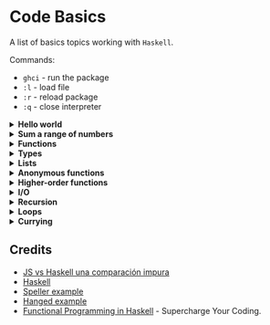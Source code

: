 # Code Basics
A list of basics topics working with `Haskell`.

Commands:
- `ghci` - run the package
- `:l` - load file
- `:r` - reload package
- `:q` - close interpreter

<details>
  <summary><b>Hello world</b></summary>

  - helloWorld.hs:
  ```hs
  module HelloWorld where

  -- Monad
  main :: IO ()
  main = putStrLn "Hello World"
  ```
  
  - Run program:
  ```sh
  ghci helloWorld.hs
  main
  ```
</details>


<details>
  <summary><b>Sum a range of numbers</b></summary>

  - myLib.hs:
  ```hs
  module MyLib (sumNumbers) where

  -- Monad
  sumNumbers :: IO ()
  sumNumbers = print (sum [1..10])
  ```
  
  - Run program:
  ```sh
  ghci myLib.hs
  sumNumbers
  ```
</details>

<details>
  <summary><b>Functions</b></summary>

  ```hs
  hello name = "Hello, " ++ name
  hello "Juan"
  ```
</details>

<details>
  <summary><b>Types</b></summary>

  ```hs
  -- 2 params and return data
  f :: Int -> Int -> Int
  f x y = x*y+x+y
  f 2 3 -- 11
  ```
</details>

<details>
  <summary><b>Lists</b></summary>

  ```hs
  list = ["A", "B", "C"]
  head list -- "A"
  tail list -- ["B", "C"]
  ```
</details>

<details>
  <summary><b>Anonymous functions</b></summary>

  ```hs
  -- a function without a name (Lambda abstraction)
  f = \x y -> x*y+x+y
  f 2 3 -- 11
  ```
</details>

<details>
  <summary><b>Higher-order functions</b></summary>

  ```hs
  [2*x | x <- [0..10]]
  -- [0, 2, 4, etc]
              
  map :: (elm -> res) -> [elm] -> [res]
  map (\x -> x*2+1) [1..10]
  
  -- Free point style (Event delegation)
  mul2 = \x -> x * 2
  map mul2 [1..5]
  ```
</details>
  
<details>
  <summary><b>I/O</b></summary>

  - io.hs:
  ```hs
  greeting() = do
    name <- getLine
    eventName <- getLine
    putStrLn ("Hola" ++ name)
    putStrLn ("Espero " ++ eventName ++ " te guste")
  ```
  
  - Run program:
  ```sh
  stack ghci
  :l io.hs
  greeting()
  ```
</details>
  
<details>
  <summary><b>Recursion</b></summary>

  - recursion.hs:
  ```hs
  -- State machines?
  myFilter :: (a -> Bool) -> [a] -> [a]
  myFilter fn [] = []
  myFilter fn (head:tail)
    | fn head = head : myFilter fn tail
    | otherwise = myFilter fn tail
  ```
  
  - Run program:
  ```sh
  stack ghci
  :l recursion.hs
  myFilter (\x -> x > 3) [1, 2, 3, 4] # greater than 3
  myFilter (>3) [1, 2, 3, 4]
  ```
</details>

<details>
  <summary><b>Loops</b></summary>

  - loops.hs:
  ```hs
  -- map
  f x = x*(x+1)
  lst = map f [1..10]
  
  -- using prefix functions
  div = (/)
  
  -- reduce
  resultLeft = foldl div 1 [1..10]
  
  -- reduceRight
  resultRight = foldr div 1 [1..10]
  
  main = do
    print lst
    print resultLeft
    print resultRight
  ```
  
  - Run program:
  ```sh
  stack runhaskell loops.hs
  ```
</details>

<details>
  <summary><b>Currying</b></summary>

  ```hs
  currying :: Int -> Int -> Int -> Int
  currying x y z = x*y+z
  currying 2 3 4 -- 10
  
  -- manual example (not necessary in Haskell, currying works automatically)
  currying'   = \x y z -> x*y+z
  currying''  = \x -> (\y z -> x*y+z)
  currying''' = \x -> (\y -> (\z -> x*y+z))
  ```
</details>

## Credits
  
- [JS vs Haskell una comparación impura](https://speakerdeck.com/jessecogollo/js-vs-haskell-una-comparacion-impura)
- [Haskell](https://www.haskell.org/)
- [Speller example](https://gist.github.com/jessecogollo/244a9bdb94b99d05e49fa16303cc9ad8)
- [Hanged example](https://gist.github.com/jessecogollo/2e8d38de900d5631786f8d7963e9ac70)
- [Functional Programming in Haskell](https://www.futurelearn.com/courses/functional-programming-haskell) - Supercharge Your Coding.
